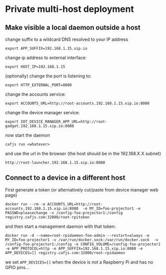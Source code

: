 # Private multi-host deployment

## Make visible  a local daemon outside a host

change suffix to a wildcard DNS resolved to your IP address

    export APP_SUFFIX=192.168.1.15.xip.io

change ip address to external interface:

    export HOST_IP=192.168.1.15

(optionally) change the port is listening to:

    export HTTP_EXTERNAL_PORT=8080

change the accounts service:

    export ACCOUNTS_URL=http://root-accounts.192.168.1.15.xip.io:8080


change the device manager service:

    export IOT_DEVICE_MANAGER_APP_URL=http://root-gadget.192.168.1.15.xip.io:8080

now start the daemon

    cafjs run <whatever>

and use the url in the browser (the host should be in the 192.168.X.X subnet)

    http://root-launcher.192.168.1.15.xip.io:8080


## Connect to a device in a different host

First generate a token (or alternatively cut/paste from device manager web page)

    docker run --rm -e ACCOUNTS_URL=http://root-accounts.192.168.1.15.xip.io:8080  -e MY_ID=foo-projector1 -e PASSWD=pleasechange -v /config-foo-projector1:/config registry.cafjs.com:32000/root-rpitoken

and then start a management daemon with that token:


    docker run -d --name=root-rpidaemon-foo-admin --restart=always -e MY_ID=foo-projector1 -v /var/run/docker.sock:/var/run/docker.sock  -v /config-foo-projector1:/config -e CONFIG_VOLUME=/config-foo-projector1 -e APP_PROTOCOL=http -e APP_SUFFIX=192.168.1.15.xip.io:8080 -e APP_DEVICES=[] registry.cafjs.com:32000/root-rpidaemon

we set `APP_DEVICES=[]` when the device is not a Raspberry Pi and has no GPIO pins...
